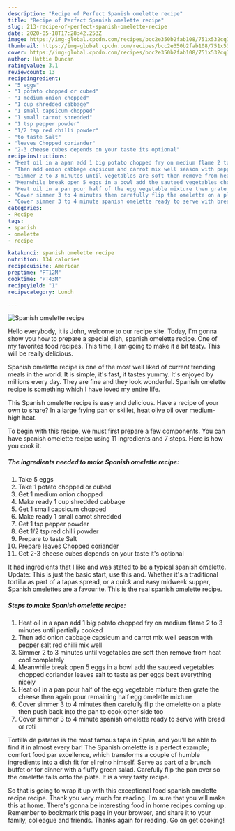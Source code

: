 ```yaml
---
description: "Recipe of Perfect Spanish omelette recipe"
title: "Recipe of Perfect Spanish omelette recipe"
slug: 213-recipe-of-perfect-spanish-omelette-recipe
date: 2020-05-18T17:28:42.253Z
image: https://img-global.cpcdn.com/recipes/bcc2e350b2fab108/751x532cq70/spanish-omelette-recipe-recipe-main-photo.jpg
thumbnail: https://img-global.cpcdn.com/recipes/bcc2e350b2fab108/751x532cq70/spanish-omelette-recipe-recipe-main-photo.jpg
cover: https://img-global.cpcdn.com/recipes/bcc2e350b2fab108/751x532cq70/spanish-omelette-recipe-recipe-main-photo.jpg
author: Hattie Duncan
ratingvalue: 3.1
reviewcount: 13
recipeingredient:
- "5 eggs"
- "1 potato chopped or cubed"
- "1 medium onion chopped"
- "1 cup shredded cabbage"
- "1 small capsicum chopped"
- "1 small carrot shredded"
- "1 tsp pepper powder"
- "1/2 tsp red chilli powder"
- "to taste Salt"
- "leaves Chopped coriander"
- "2-3 cheese cubes depends on your taste its optional"
recipeinstructions:
- "Heat oil in a apan add 1 big potato chopped fry on medium flame 2 to 3 minutes until partially cooked"
- "Then add onion cabbage capsicum and carrot mix well season with pepper salt red chilli mix well"
- "Simmer 2 to 3 minutes until vegetables are soft then remove from heat cool completely"
- "Meanwhile break open 5 eggs in a bowl add the sauteed vegetables chopped coriander leaves salt to taste as per eggs beat everything nicely"
- "Heat oil in a pan pour half of the egg vegetable mixture then grate the cheese then again pour remaining half egg omelette mixture"
- "Cover simmer 3 to 4 minutes then carefully flip the omelette on a plate then push back into the pan to cook other side too"
- "Cover simmer 3 to 4 minute spanish omelette ready to serve with bread or roti"
categories:
- Recipe
tags:
- spanish
- omelette
- recipe

katakunci: spanish omelette recipe 
nutrition: 134 calories
recipecuisine: American
preptime: "PT12M"
cooktime: "PT43M"
recipeyield: "1"
recipecategory: Lunch

---
```



![Spanish omelette recipe](https://img-global.cpcdn.com/recipes/bcc2e350b2fab108/751x532cq70/spanish-omelette-recipe-recipe-main-photo.jpg)

Hello everybody, it is John, welcome to our recipe site. Today, I'm gonna show you how to prepare a special dish, spanish omelette recipe. One of my favorites food recipes. This time, I am going to make it a bit tasty. This will be really delicious.

Spanish omelette recipe is one of the most well liked of current trending meals in the world. It is simple, it's fast, it tastes yummy. It's enjoyed by millions every day. They are fine and they look wonderful. Spanish omelette recipe is something which I have loved my entire life.

This Spanish omelette recipe is easy and delicious. Have a recipe of your own to share? In a large frying pan or skillet, heat olive oil over medium-high heat.


To begin with this recipe, we must first prepare a few components. You can have spanish omelette recipe using 11 ingredients and 7 steps. Here is how you cook it.

<!--inarticleads1-->

##### The ingredients needed to make Spanish omelette recipe:

1. Take 5 eggs
1. Take 1 potato chopped or cubed
1. Get 1 medium onion chopped
1. Make ready 1 cup shredded cabbage
1. Get 1 small capsicum chopped
1. Make ready 1 small carrot shredded
1. Get 1 tsp pepper powder
1. Get 1/2 tsp red chilli powder
1. Prepare to taste Salt
1. Prepare leaves Chopped coriander
1. Get 2-3 cheese cubes depends on your taste it&#39;s optional


It had ingredients that I like and was stated to be a typical spanish omelette. Update: This is just the basic start, use this and. Whether it&#39;s a traditional tortilla as part of a tapas spread, or a quick and easy midweek supper, Spanish omelettes are a favourite. This is the real spanish omelette recipe. 

<!--inarticleads2-->

##### Steps to make Spanish omelette recipe:

1. Heat oil in a apan add 1 big potato chopped fry on medium flame 2 to 3 minutes until partially cooked
1. Then add onion cabbage capsicum and carrot mix well season with pepper salt red chilli mix well
1. Simmer 2 to 3 minutes until vegetables are soft then remove from heat cool completely
1. Meanwhile break open 5 eggs in a bowl add the sauteed vegetables chopped coriander leaves salt to taste as per eggs beat everything nicely
1. Heat oil in a pan pour half of the egg vegetable mixture then grate the cheese then again pour remaining half egg omelette mixture
1. Cover simmer 3 to 4 minutes then carefully flip the omelette on a plate then push back into the pan to cook other side too
1. Cover simmer 3 to 4 minute spanish omelette ready to serve with bread or roti


Tortilla de patatas is the most famous tapa in Spain, and you&#39;ll be able to find it in almost every bar! The Spanish omelette is a perfect example; comfort food par excellence, which transforms a couple of humble ingredients into a dish fit for el reino himself. Serve as part of a brunch buffet or for dinner with a fluffy green salad. Carefully flip the pan over so the omelette falls onto the plate. It is a very tasty recipe. 

So that is going to wrap it up with this exceptional food spanish omelette recipe recipe. Thank you very much for reading. I'm sure that you will make this at home. There's gonna be interesting food in home recipes coming up. Remember to bookmark this page in your browser, and share it to your family, colleague and friends. Thanks again for reading. Go on get cooking!
